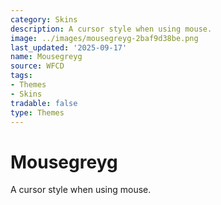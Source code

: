 ```yaml
---
category: Skins
description: A cursor style when using mouse.
image: ../images/mousegreyg-2baf9d38be.png
last_updated: '2025-09-17'
name: Mousegreyg
source: WFCD
tags:
- Themes
- Skins
tradable: false
type: Themes
---
```


# Mousegreyg

A cursor style when using mouse.

